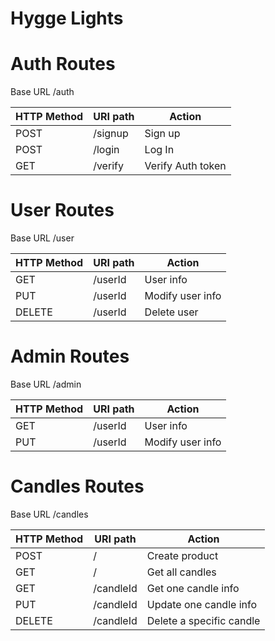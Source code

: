 # Hygge Lights


# Auth Routes

Base URL /auth

| HTTP Method | URI path       | Action                               |
|-------------|----------------|--------------------------------------|
| POST        | /signup        | Sign up                              |
| POST        | /login         | Log In                               |
| GET         | /verify        | Verify Auth token                    |

# User Routes

Base URL /user

| HTTP Method | URI path       | Action                               |
|-------------|----------------|--------------------------------------|
| GET         | /userId        | User info                            |
| PUT         | /userId        | Modify user info                     |
| DELETE      | /userId        | Delete user                          |

# Admin Routes

Base URL /admin

| HTTP Method | URI path       | Action                               |
|-------------|----------------|--------------------------------------|
| GET         | /userId        | User info                            |
| PUT         | /userId        | Modify user info                     |

# Candles Routes

Base URL /candles

| HTTP Method | URI path       | Action                               |
|-------------|----------------|--------------------------------------|
| POST        | /              | Create product                       |
| GET         | /              | Get all candles                      |
| GET         | /candleId      | Get one candle info                  |
| PUT         | /candleId      | Update one candle info               |
| DELETE      | /candleId      | Delete a specific candle             |
